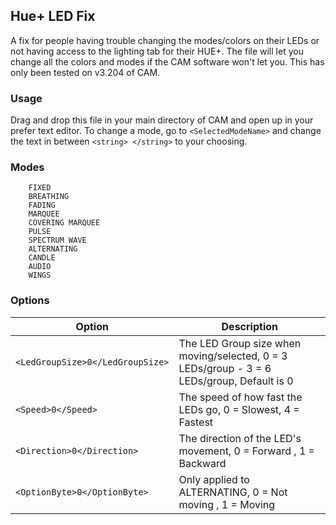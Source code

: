 ## Hue+ LED Fix
A fix for people having trouble changing the modes/colors on their LEDs or not having access to the lighting tab for their HUE+. The file will let you change all the colors and modes if the CAM software won't let you. This has only been tested on v3.204 of CAM.

### Usage
 Drag and drop this file in your main directory of CAM and open up in your prefer text editor.
 To change a mode, go to `<SelectedModeName>` and change the text in between `<string> </string>` to your choosing.
 
### Modes
		FIXED
		BREATHING
		FADING
		MARQUEE
		COVERING MARQUEE
		PULSE
		SPECTRUM WAVE
		ALTERNATING
		CANDLE
		AUDIO
		WINGS
	
### Options
Option | Description
------------ | -------------
`<LedGroupSize>0</LedGroupSize>` | The LED Group size when moving/selected, 0 = 3 LEDs/group - 3 = 6 LEDs/group, Default is 0
`<Speed>0</Speed>` | The speed of how fast the LEDs go, 0 = Slowest, 4 = Fastest
`<Direction>0</Direction>` | The direction of the LED's movement, 0 = Forward , 1 = Backward
`<OptionByte>0</OptionByte>` | Only applied to ALTERNATING, 0 = Not moving , 1 = Moving

